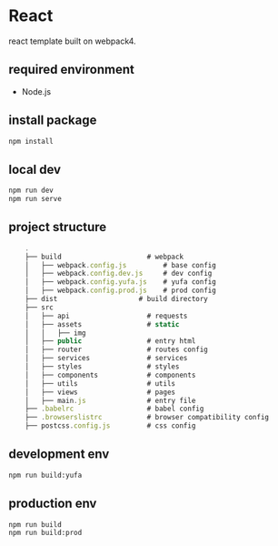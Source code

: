 # React #

react template built on webpack4.

## required environment ##

- Node.js

## install package ##

```bash
npm install
```

## local dev ##

```bash
npm run dev
npm run serve
```

## project structure ##

``` js
    .
    ├── build                     # webpack
    │   ├── webpack.config.js         # base config
    │   ├── webpack.config.dev.js     # dev config
    │   ├── webpack.config.yufa.js    # yufa config
    │   ├── webpack.config.prod.js    # prod config
    ├── dist                    # build directory
    ├── src
    │   ├── api                   # requests
    │   ├── assets                # static
    │   │   ├── img
    │   ├── public                # entry html
    │   ├── router                # routes config
    │   ├── services              # services
    │   ├── styles                # styles
    │   ├── components            # components
    │   ├── utils                 # utils
    │   ├── views                 # pages
    │   ├── main.js               # entry file
    ├── .babelrc                  # babel config
    ├── .browserslistrc           # browser compatibility config
    ├── postcss.config.js         # css config
```

## development env ##

```bash
npm run build:yufa
```

## production env ##

```bash
npm run build
npm run build:prod
```
